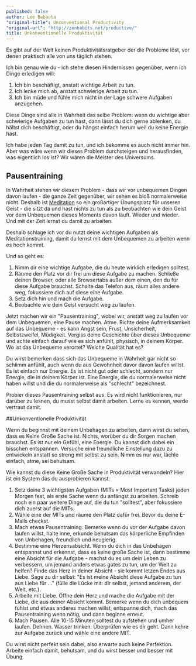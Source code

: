 ```yaml
---
published: false
author: Leo Babauta
"original-title": Unconventional Productivity
"original-url": "http://zenhabits.net/productive/"
title: Unkonventionelle Produktivität
---
```


Es gibt auf der Welt keinen Produktivitätsratgeber der die Probleme löst, vor denen praktisch alle von uns täglich stehen.

Ich bin genau wie du - ich stehe diesen Hindernissen gegenüber, wenn ich Dinge erledigen will:

1. Ich bin beschäftigt, anstatt wichtige Arbeit zu tun.
2. Ich lenke mich ab, anstatt schwierige Arbeit zu tun.
3. Ich bin müde und fühle mich nicht in der Lage schwere Aufgaben anzugehen.

Diese Dinge sind alle in Wahrheit das selbe Problem: wenn du wichtige aber schwierige Aufgaben zu tun hast, dann lässt du dich gerne ablenken, du hältst dich beschäftigt, oder du hängst einfach herum weil du keine Energie hast.

Ich habe jeden Tag damit zu tun, und ich bekomme es auch nicht immer hin. Aber was wäre wenn wir dieses Problem durchsteigen und herausfinden, was eigentlich los ist? Wir wären die Meister des Universums.

## Pausentraining

In Wahrheit stehen wir diesem Problem - dass wir vor unbequemen Dingen davon laufen - die ganze Zeit gegenüber, wir sehen es bloß normalerweise nicht. Deshalb ist [Meditation](http://zen-habits.github.io/meditation-tipps) so ein großartiger Übungsplatz für unseren Geist - die sitzt da und hast nichts zu tun als zu beobachten wie dein Geist vor dem Unbequemen dieses Moments davon läuft. Wieder und wieder. Und mit der Zeit lernst du damit zu arbeiten.

Deshalb schlage ich vor du nutzt deine wichtigen Aufgaben als Meditationstraining, damit du lernst mit dem Unbequemen zu arbeiten wenn es hoch kommt.

Und so geht es:

1. Nimm dir eine wichtige Aufgabe, die du heute wirklich erledigen solltest.
2. Räume den Platz vor dir frei um diese Aufgabe zu machen. Schließe deinen Browser, oder alle Browsertabs außer dem einen, den du für diese Aufgabe brauchst. Schalte das Telefon aus, räum alles andere weg, fokussiere dich auf diese eine Aufgabe.
3. Setz dich hin und mach die Aufgabe.
4. Beobachte wie dein Geist versucht weg zu laufen.

Jetzt machen wir ein "Pausentraining", wobei wir, anstatt weg zu laufen vor dem Unbequemen, eine Pause machen. Atme. Richte deine Aufmerksamkeit auf das Unbequeme - es kann Angst sein, Frust, Unsicherheit, Selbstzweifel, Müdigkeit. Vergiss deine Geschichte über dieses Unbequeme und achte einfach darauf wie es sich anfühlt, physisch, in deinem Körper. Wo ist das Unbequeme verortet? Welche Qualität hat es?

Du wirst bemerken dass sich das Unbequeme in Wahrheit gar nicht so schlimm anfühlt, auch wenn du aus Gewohnheit davor davon laufen willst. Es ist einfach nur Energie. Es ist nicht gut oder schlecht, sondern nur Energie, die in deinem Körper ist. Eine Energie, die du normalerweise nicht haben willst und die du normalerweise als "schlecht" bezeichnest.

Probier dieses Pausentraining selbst aus. Es wird nicht funktionieren, nur darüber zu lesnen, du musst selbst damit arbeiten. Lerne es kennen, werde vertraut damit.

##Unkonventionelle Produktivität

Wenn du beginnst mit deinem Unbehagen zu arbeiten, dann wirst du sehen, dass es Keine Große Sache ist. Nichts, worüber du dir Sorgen machen brauchst. Es ist nur ein Gefühl, eine Energie. Du kannst dich dabei ein bisschen entspannen. Versuche eine freundliche Einstellung dazu zu entwickeln anstatt so streng mit selbst zu sein. Nimm es nur war, lächle einfach, atme, sei behutsam.

Wie kannst du diese Keine Große Sache in Produktivität verwandeln? Hier ist ein System das du ausprobieren kannst:

1. Setz deine 3 wichtigsten Aufgaben (MITs = Most Important Tasks) jeden Morgen fest, als erste Sache wenn du anfängst zu arbeiten. Schreib noch ein paar weitere Dinge auf, die du tun "solltest", aber fokussiere dich zuerst auf die MITs.
2. Wähle eine der MITs und räume den Platz dafür frei. Bevor du deine E-Mails checkst.
3. Mach etwas Pausentraining. Bemerke wenn du vor der Aufgabe davon laufen willst, halte inne, erkunde behutsam das körperliche Empfinden von Unbehagen, freundlich und neugierig.
4. Bestimme eine Herzensabsicht. Wenn du dich in das Unbehagen entspannst und erkennst, dass es keine große Sache ist, dann bestimme eine Absicht für die Aufgabe - machst du es um dein Leben zu verbessern, um jemand anders etwas gutes zu tun, um der Welt zu helfen? Finde das Herz in deiner Absicht - sie kommt letzen Endes aus Liebe. Sage zu dir selbst: "Es ist meine Absicht diese Aufgabe zu tun aus Liebe für ..." (fülle die Lücke mit: dir selbst, jemand anderem, der Welt, etc.).
5. Arbeite mit Liebe. Öffne dein Herz und mache die Aufgabe mit der Liebe, die aus deiner Absicht kommt. Bemerke wenn du dich unbequem fühlst und etwas anderes machen willst, entspanne dich, mach das Pausentraining wenn nötig, und dann beginne erneut.
6. Mach Pausen. Alle 10-15 Minuten solltest du aufstehen und umher laufen. Dehnen. Wasser trinken. Überprüfen wie es dir geht. Dann kehre zur Aufgabe zurück und wähle eine andere MIT.

Du wirst nicht perfekt sein dabei, also erwarte auch keine Perfektion. Arbeite einfach damit, behutsam, und du wirst besser und besser mit Übung.